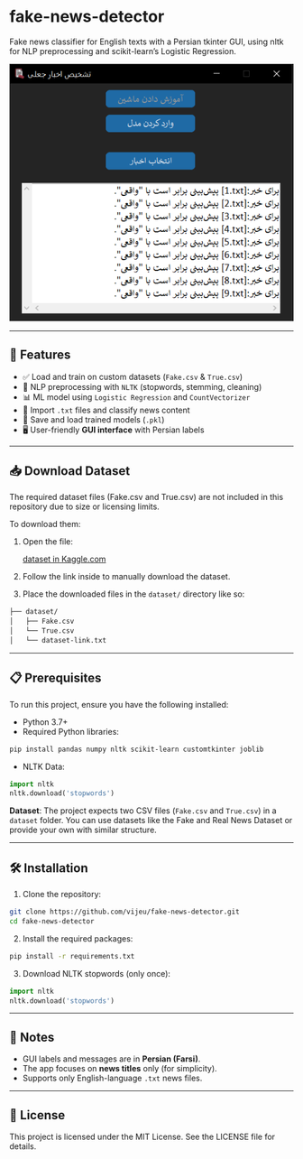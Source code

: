 # fake-news-detector

Fake news classifier for English texts with a Persian tkinter GUI, using nltk for NLP preprocessing and scikit-learn’s Logistic Regression.

<div align="center">

![تصویر برنامه](./screenshots/4.1.png)

</div>

---

## :dart: Features

- ✅ Load and train on custom datasets (`Fake.csv` & `True.csv`)
- 🧠 NLP preprocessing with `NLTK` (stopwords, stemming, cleaning)
- 📊 ML model using `Logistic Regression` and `CountVectorizer`
- 📂 Import `.txt` files and classify news content
- 💾 Save and load trained models (`.pkl`)
- 🖥️ User-friendly **GUI interface** with Persian labels

---

## :inbox_tray: Download Dataset
The required dataset files (Fake.csv and True.csv) are not included in this repository due to size or licensing limits.

To download them:

1. Open the file:

    [dataset in Kaggle.com](https://www.kaggle.com/datasets/clmentbisaillon/fake-and-real-news-dataset)

2. Follow the link inside to manually download the dataset.

3. Place the downloaded files in the `dataset/` directory like so:

```bash
├── dataset/
│   ├── Fake.csv
│   └── True.csv
│   └── dataset-link.txt
```

---

## :clipboard: Prerequisites

To run this project, ensure you have the following installed:
- Python 3.7+
- Required Python libraries:
```bash
pip install pandas numpy nltk scikit-learn customtkinter joblib
```
- NLTK Data:
```python
import nltk
nltk.download('stopwords')
```
**Dataset**: The project expects two CSV files (`Fake.csv` and `True.csv`) in a `dataset` folder. You can use datasets like the Fake and Real News Dataset or provide your own with similar structure.

---

## :hammer_and_wrench: Installation

1. Clone the repository:

```bash
git clone https://github.com/vijeu/fake-news-detector.git
cd fake-news-detector
```

2. Install the required packages:

```bash
pip install -r requirements.txt
```

3. Download NLTK stopwords (only once):

```python
import nltk
nltk.download('stopwords')
```

---

## :pushpin: Notes
- GUI labels and messages are in **Persian (Farsi)**.
- The app focuses on **news titles** only (for simplicity).
- Supports only English-language `.txt` news files.

---

## :page_facing_up: License

This project is licensed under the MIT License. See the LICENSE file for details.